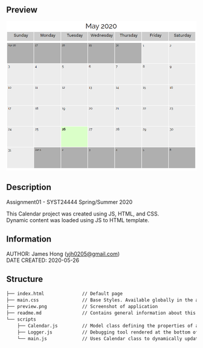 ## Preview
![alt text](https://github.com/jamesyjh/calendar/blob/master/preview.png?raw=true)<br />

## Description

Assignment01 - SYST24444 Spring/Summer 2020

This Calendar project was created using JS, HTML, and CSS.<br />
Dynamic content was loaded using JS to HTML template.

## Information
AUTHOR: James Hong (yjh0205@gmail.com)<br />
DATE CREATED: 2020-05-26

## Structure

```bash
├── index.html              // Default page
├── main.css                // Base Styles. Available globally in the application
├── preview.png             // Screenshot of application 
├── readme.md               // Contains general information about this project
└── scripts
    ├── Calendar.js         // Model class defining the properties of a calendar and accessor methods
    ├── Logger.js           // Debugging tool rendered at the bottom of the browser  
    └── main.js             // Uses Calendar class to dynamically update the static HTML content

```

